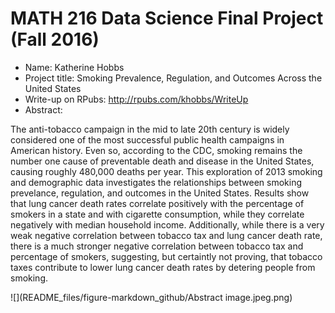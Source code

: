 MATH 216 Data Science Final Project (Fall 2016)
================

-   Name: Katherine Hobbs
-   Project title: Smoking Prevalence, Regulation, and Outcomes Across the United States
-   Write-up on RPubs: <http://rpubs.com/khobbs/WriteUp>
-   Abstract:

The anti-tobacco campaign in the mid to late 20th century is widely considered one of the most successful public health campaigns in American history. Even so, according to the CDC, smoking remains the number one cause of preventable death and disease in the United States, causing roughly 480,000 deaths per year. This exploration of 2013 smoking and demographic data investigates the relationships between smoking prevelance, regulation, and outcomes in the United States. Results show that lung cancer death rates correlate positively with the percentage of smokers in a state and with cigarette consumption, while they correlate negatively with median household income. Additionally, while there is a very weak negative correlation between tobacco tax and lung cancer death rate, there is a much stronger negative correlation between tobacco tax and percentage of smokers, suggesting, but certaintly not proving, that tobacco taxes contribute to lower lung cancer death rates by detering people from smoking. 

![](README_files/figure-markdown_github/Abstract image.jpeg.png)


